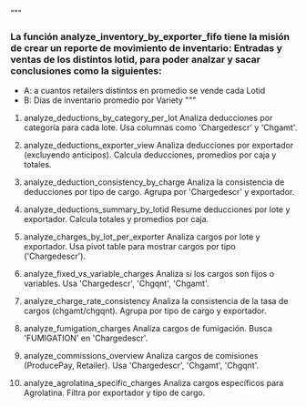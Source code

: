 """
### La función analyze_inventory_by_exporter_fifo tiene la misión de crear un reporte de movimiento de inventario: Entradas y ventas de los distintos lotid, para poder analzar y sacar conclusiones como la siguientes: 
- A: a cuantos retailers distintos en promedio se vende cada Lotid
- B: Dias de inventario promedio por Variety """


1. analyze_deductions_by_category_per_lot
Analiza deducciones por categoría para cada lote.
Usa columnas como 'Chargedescr' y 'Chgamt'.

2. analyze_deductions_exporter_view
Analiza deducciones por exportador (excluyendo anticipos).
Calcula deducciones, promedios por caja y totales.

3. analyze_deduction_consistency_by_charge
Analiza la consistencia de deducciones por tipo de cargo.
Agrupa por 'Chargedescr' y exportador.

4. analyze_deductions_summary_by_lotid
Resume deducciones por lote y exportador.
Calcula totales y promedios por caja.

5. analyze_charges_by_lot_per_exporter
Analiza cargos por lote y exportador.
Usa pivot table para mostrar cargos por tipo ('Chargedescr').

6. analyze_fixed_vs_variable_charges
Analiza si los cargos son fijos o variables.
Usa 'Chargedescr', 'Chgqnt', 'Chgamt'.

7. analyze_charge_rate_consistency
Analiza la consistencia de la tasa de cargos (chgamt/chgqnt).
Agrupa por tipo de cargo y exportador.

8. analyze_fumigation_charges
Analiza cargos de fumigación.
Busca 'FUMIGATION' en 'Chargedescr'.

9. analyze_commissions_overview
Analiza cargos de comisiones (ProducePay, Retailer).
Usa 'Chargedescr', 'Chgamt', 'Chgqnt'.

10. analyze_agrolatina_specific_charges
Analiza cargos específicos para Agrolatina.
Filtra por exportador y tipo de cargo.
